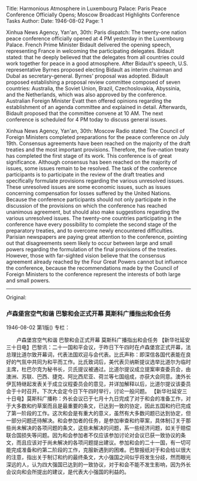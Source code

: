 Title: Harmonious Atmosphere in Luxembourg Palace: Paris Peace Conference Officially Opens; Moscow Broadcast Highlights Conference Tasks
Author:
Date: 1946-08-02
Page: 1

Xinhua News Agency, Yan'an, 30th: Paris dispatch: The twenty-one nation peace conference officially opened at 4 PM yesterday in the Luxembourg Palace. French Prime Minister Bidault delivered the opening speech, representing France in welcoming the participating delegates. Bidault stated: that he deeply believed that the delegates from all countries could work together for peace in a good atmosphere. After Bidault's speech, U.S. representative Byrnes proposed electing Bidault as interim chairman and Dubal as secretary-general. Byrnes' proposal was adopted. Bidault proposed establishing a proposal review committee composed of seven countries: Australia, the Soviet Union, Brazil, Czechoslovakia, Abyssinia, and the Netherlands, which was also approved by the conference. Australian Foreign Minister Evatt then offered opinions regarding the establishment of an agenda committee and explained in detail. Afterwards, Bidault proposed that the committee convene at 10 AM. The next conference is scheduled for 4 PM today to discuss general issues.

Xinhua News Agency, Yan'an, 30th: Moscow Radio stated: The Council of Foreign Ministers completed preparations for the peace conference on July 19th. Consensus agreements have been reached on the majority of the draft treaties and the most important provisions. Therefore, the five-nation treaty has completed the first stage of its work. This conference is of great significance. Although consensus has been reached on the majority of issues, some issues remain to be resolved. The task of the conference participants is to participate in the review of the draft treaties and specifically formulate provisions regarding the various unresolved issues. These unresolved issues are some economic issues, such as issues concerning compensation for losses suffered by the United Nations. Because the conference participants should not only participate in the discussion of the provisions on which the conference has reached unanimous agreement, but should also make suggestions regarding the various unresolved issues. The twenty-one countries participating in the conference have every possibility to complete the second stage of the preparatory treaties, and to overcome newly encountered difficulties. Parisian newspapers are paying great attention to the conference, pointing out that disagreements seem likely to occur between large and small powers regarding the formulation of the final provisions of the treaties. However, those with far-sighted vision believe that the consensus agreement already reached by the Four Great Powers cannot but influence the conference, because the recommendations made by the Council of Foreign Ministers to the conference represent the interests of both large and small powers.



<hr /> 

Original: 


### 卢森堡宫空气和谐  巴黎和会正式开幕 莫斯科广播指出和会任务

1946-08-02
第1版()
专栏：

　　卢森堡宫空气和谐
    巴黎和会正式开幕
    莫斯科广播指出和会任务
    【新华社延安三十日电】巴黎讯：二十一国和平会议，于昨日下午四时在卢森堡宫正式开幕，法总理比道尔致开幕词，代表法国欢迎与会代表。比氏声称：即深信各国代表能在良好的气氛中共同为和平而工作。比氏致词后，美代表贝纳斯提议选举比道尔为临时主席，杜巴尔克为秘书长，贝氏提议被通过。比道尔提议成立提案审查委员会，由澳洲、苏联、巴西、捷克、阿比西尼亚、荷兰等七国组成，亦获大会同意。澳外长伊瓦特继起发表关于成立议程委员会的意见，并详加解释以后，比道尔提议该委员会于十时召开。下次大会定今日下午四时举行，讨论一般问题。
    【新华社延安三十日电】莫斯科广播称：外长会议已于七月十九日完成了对于和会的准备工作，对于大多数和约草案而且是最重要的条文，已达到一致的协定，因此五国和约已完成了第一阶段的工作。这次和会是有重大的意义，虽然有大多数问题已达到协定，但一部分问题还待解决。和会参加者的任务，是参加审查和约草案，具体制订关于那些尚未解决的各项问题的条文，这些未解决的问题，系一些经济问题，如关于赔偿联合国损失等问题。因为和会参加者不仅应该参加讨论对会议已获一致协议的条文，而且应该对于尚未解决的各项问题提出建议。参加和会的二十一国，有一切可能完成准备和约第二阶段的工作，克服新遇到的困难。巴黎报纸对于和会给以很大的注意，指出关于制订和约的最终条文，大小强国之间似乎将发生分歧，然而眼光深远的人，认为四大强国已达到的一致协议，对于和会不能不发生影响，因为外长会议向和会所提出的建议，是代表大小强国的利益的。
